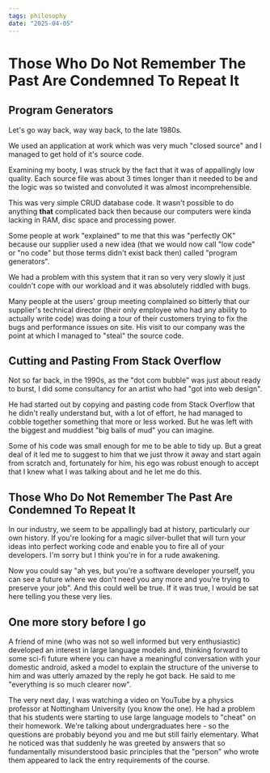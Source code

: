 ```yaml
---
tags: philosophy
date: "2025-04-05"
---
```


# Those Who Do Not Remember The Past Are Condemned To Repeat It

## Program Generators

Let's go way back, way way back, to the late 1980s.

We used an application at work which was very much "closed source" and I
managed to get hold of it's source code.

Examining my booty, I was struck by the fact that it was of appallingly low
quality. Each source file was about 3 times longer than it needed to be and the
logic was so twisted and convoluted it was almost incomprehensible.

This was very simple CRUD database code. It wasn't possible to do anything
**that** complicated back then because our computers were kinda lacking in
RAM, disc space and processing power.

Some people at work "explained" to me that this was "perfectly OK" because our
supplier used a new idea (that we would now call "low code" or "no code" but
those terms didn't exist back then) called "program generators".

We had a problem with this system that it ran so very very slowly it just
couldn't cope with our workload and it was absolutely riddled with bugs.

Many people at the users' group meeting complained so bitterly that our
supplier's technical director (their only employee who had any ability to
actually write code) was doing a tour of their customers trying to fix the bugs
and performance issues on site. His visit to our company was the point at which
I managed to "steal" the source code.

## Cutting and Pasting From Stack Overflow

Not so far back, in the 1990s, as the "dot com bubble" was just about ready to
burst, I did some consultancy for an artist who had "got into web design".

He had started out by copying and pasting code from Stack Overflow that he
didn't really understand but, with a lot of effort, he had managed to cobble
together something that more or less worked. But he was left with the biggest
and muddiest "big balls of mud" you can imagine.

Some of his code was small enough for me to be able to tidy up. But a great
deal of it led me to suggest to him that we just throw it away and start again
from scratch and, fortunately for him, his ego was robust enough to accept that
I knew what I was talking about and he let me do this.

<!-- markdownlint-disable MD024 -->
## Those Who Do Not Remember The Past Are Condemned To Repeat It

In our industry, we seem to be appallingly bad at history, particularly our own
history. If you're looking for a magic silver-bullet that will turn your ideas
into perfect working code and enable you to fire all of your developers. I'm
sorry but I think you're in for a rude awakening.

Now you could say "ah yes, but you're a software developer yourself, you can see
a future where we don't need you any more and you're trying to preserve your
job". And this could well be true. If it was true, I would be sat here telling
you these very lies.

## One more story before I go

A friend of mine (who was not so well informed but very enthusiastic) developed
an interest in large language models and, thinking forward to some sci-fi future
where you can have a meaningful conversation with your domestic android, asked
a model to explain the structure of the universe to him and was utterly amazed
by the reply he got back. He said to me "everything is so much clearer now".

The very next day, I was watching a video on YouTube by a physics professor
at Nottingham University (you know the one). He had a problem that his
students were starting to use large language models to "cheat" on their
homework. We're talking about undergraduates here - so the questions are
probably beyond you and me but still fairly elementary. What he noticed was
that suddenly he was greeted by answers that so fundamentally misunderstood
basic principles that the "person" who wrote them appeared to lack the
entry requirements of the course.
